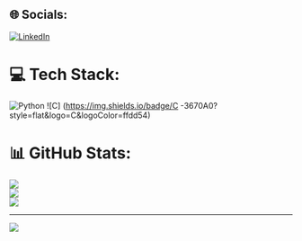 
## 🌐 Socials:
[![LinkedIn](https://img.shields.io/badge/LinkedIn-%230077B5.svg?logo=linkedin&logoColor=white)](https://www.linkedin.com/in/rashmitha-s-4798bb318)

# 💻 Tech Stack:
![Python](https://img.shields.io/badge/python-3670A0?style=flat&logo=python&logoColor=ffdd54)
![C] (https://img.shields.io/badge/C
-3670A0?style=flat&logo=C&logoColor=ffdd54)
# 📊 GitHub Stats:
![](https://github-readme-stats.vercel.app/api?username=Rashmitha132&theme=solarized-light&hide_border=false&include_all_commits=false&count_private=false)<br/>
![](https://github-readme-streak-stats.herokuapp.com/?user=Rashmitha132&theme=solarized-light&hide_border=false)<br/>
![](https://github-readme-stats.vercel.app/api/top-langs/?username=Rashmitha132&theme=solarized-light&hide_border=false&include_all_commits=false&count_private=false&layout=compact)

---
[![](https://visitcount.itsvg.in/api?id=Rashmitha132&icon=0&color=0)](https://visitcount.itsvg.in)

<!-- Proudly created with GPRM ( https://gprm.itsvg.in ) -->
